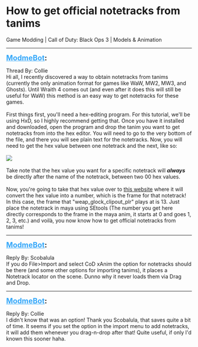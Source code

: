 # How to get official notetracks from tanims
Game Modding | Call of Duty: Black Ops 3 | Models & Animation

---
<strong style="font-size: 1.4em;"><span style="text-decoration: underline;text-decoration-color: #34a7f9;"><span style="color:#34a7f9;">ModmeBot</span></span>:</strong>

<p>Thread By: Collie<br />Hi all, I recently discovered a way to obtain notetracks from tanims (currently the only animation format for games like WaW, MW2, MW3, and Ghosts). Until Wraith 4 comes out (and even after it does this will still be useful for WaW) this method is an easy way to get notetracks for these games.<br /> <br />First things first, you&#39;ll need a hex-editing program. For this tutorial, we&#39;ll be using HxD, so I highly recommend getting that. Once you have it installed and downloaded, open the program and drop the tanim you want to get notetracks from into the hex editor. You will need to go to the very bottom of the file, and there you will see plain text for the notetracks. Now, you will need to get the hex value between one notetrack and the next, like so:<br /> <br /><img style="max-width: 500px;" src="http://i.imgur.com/46a3hDI.png"><br /> <br />Take note that the hex value you want for a specific notetrack will <em><strong>always </strong></em>be directly after the name of the notetrack, between two 00 hex values.<br /> <br />Now, you&#39;re going to take that hex value over to <a href="http://www.binaryhexconverter.com/hex-to-decimal-converter">this website</a> where it will convert the hex value into a number, which is the frame for that notetrack! In this case, the frame that &quot;weap_glock_clipout_plr&quot; plays at is 13. Just place the notetrack in maya using SEtools (The number you get here directly corresponds to the frame in the maya anim, it starts at 0 and goes 1, 2, 3, etc.) and voil&#224;, you now know how to get official notetracks from tanims!</p>

---
<strong style="font-size: 1.4em;"><span style="text-decoration: underline;text-decoration-color: #34a7f9;"><span style="color:#34a7f9;">ModmeBot</span></span>:</strong>

<p>Reply By: Scobalula<br />If you do File&gt;Import and select CoD xAnim the option for notetracks should be there (and some other options for importing tanims), it places a Notetrack locator on the scene. Dunno why it never loads them via Drag and Drop.</p>

---
<strong style="font-size: 1.4em;"><span style="text-decoration: underline;text-decoration-color: #34a7f9;"><span style="color:#34a7f9;">ModmeBot</span></span>:</strong>

<p>Reply By: Collie<br />I didn&#39;t know that was an option! Thank you Scobalula, that saves quite a bit of time. It seems if you set the option in the import menu to add notetracks, it will add them whenever you drag-n-drop after that! Quite useful, if only I&#39;d known this sooner haha.</p>
